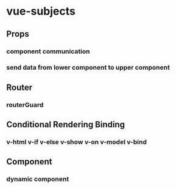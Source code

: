 # vue-subjects
## Props
### component communication
### send data from lower component to upper component
## Router
### routerGuard
## Conditional Rendering Binding
### v-html v-if v-else v-show v-on v-model v-bind
## Component
### dynamic component


